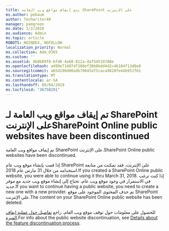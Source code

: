 ```yaml
---
title: يتم إيقاف مواقع ويب العامة SharePoint على الإنترنت
ms.author: pebaum
author: Techwriter40
manager: pamgreen
ms.date: 1/2/2019
ms.audience: Admin
ms.topic: article
ROBOTS: NOINDEX, NOFOLLOW
localization_priority: Normal
ms.collection: Adm_O365
ms.custom: ''
ms.assetid: 4b8b89f8-bfd8-4a60-812a-daf5d519788e
ms.openlocfilehash: a499e71407df388ef30b0bdd4d2c46184f13d0e8
ms.sourcegitcommit: a65d196d00adb70045af5caca9828fe44b951f61
ms.translationtype: MT
ms.contentlocale: ar-SA
ms.lasthandoff: 09/04/2019
ms.locfileid: "36750291"
---
```

# <a name="sharepoint-online-public-websites-have-been-discontinued"></a><span data-ttu-id="713eb-102">تم إيقاف مواقع ويب العامة لـ SharePoint على الإنترنت</span><span class="sxs-lookup"><span data-stu-id="713eb-102">SharePoint Online public websites have been discontinued</span></span>

<span data-ttu-id="713eb-103">تم إيقاف مواقع ويب العامة SharePoint على الإنترنت.</span><span class="sxs-lookup"><span data-stu-id="713eb-103">SharePoint Online public websites have been discontinued.</span></span>

<span data-ttu-id="713eb-104">إذا قمت بإنشاء موقع ويب عام SharePoint على الإنترنت، فقد تمكنت من متابعة استخدامه من خلال 31 مارس عام 2018.</span><span class="sxs-lookup"><span data-stu-id="713eb-104">If you created a SharePoint Online public website, you were able to continue using it thru March 31, 2018.</span></span> <span data-ttu-id="713eb-105">إذا كنت ترغب في الاستمرار في وجود موقع ويب عام، تحتاج إلى إنشاء موقع ويب جديد مع موفر جديد.</span><span class="sxs-lookup"><span data-stu-id="713eb-105">If you want to continue having a public website, you need to create a new one with a new provider.</span></span> <span data-ttu-id="713eb-106">تم حذف المحتوى الموجود على موقع SharePoint على الإنترنت.</span><span class="sxs-lookup"><span data-stu-id="713eb-106">The content on your SharePoint Online public website has been deleted.</span></span>

<span data-ttu-id="713eb-107">للحصول على معلومات حول توقف موقع ويب العام، راجع [تفاصيل حول عملية إيقاف الميزة](https://go.microsoft.com/fwlink/?linkid=866980).</span><span class="sxs-lookup"><span data-stu-id="713eb-107">For info about the public website discontinuation, see [Details about the feature discontinuation process](https://go.microsoft.com/fwlink/?linkid=866980).</span></span>
